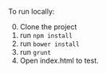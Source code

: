 To run locally:

0. Clone the project
0. run `npm install`
0. run `bower install`
0. run `grunt`
0. Open index.html to test.
